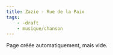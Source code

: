 ```yaml
---
title: Zazie - Rue de la Paix
tags:
    - -draft
    - musique/chanson
---
```


Page créée automatiquement, mais vide.
